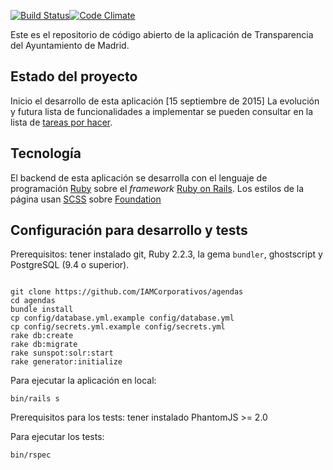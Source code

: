 [![Build Status](https://travis-ci.org/IAMCorporativos/agendas.svg?branch=master)](https://travis-ci.org/IAMCorporativos/agendas)[![Code Climate](https://codeclimate.com/repos/5609610ee30ba02f6c0004e6/badges/8cb97e196dd1eec126f1/gpa.svg)](https://codeclimate.com/repos/5609610ee30ba02f6c0004e6/feed)

Este es el repositorio de código abierto de la aplicación de Transparencia del Ayuntamiento de Madrid.

## Estado del proyecto

Inicio el desarrollo de esta aplicación [15 septiembre de 2015]
La evolución y futura lista de funcionalidades a implementar se pueden consultar en la lista de [tareas por hacer](https://github.com/IAMCorporativos/agendas).

## Tecnología

El backend de esta aplicación se desarrolla con el lenguaje de programación [Ruby](https://www.ruby-lang.org/) sobre el *framework* [Ruby on Rails](http://rubyonrails.org/).
Los estilos de la página usan [SCSS](http://sass-lang.com/) sobre [Foundation](http://foundation.zurb.com/)

## Configuración para desarrollo y tests

Prerequisitos: tener instalado git, Ruby 2.2.3, la gema `bundler`, ghostscript y PostgreSQL (9.4 o superior).

```

git clone https://github.com/IAMCorporativos/agendas
cd agendas
bundle install
cp config/database.yml.example config/database.yml
cp config/secrets.yml.example config/secrets.yml
rake db:create
rake db:migrate
rake sunspot:solr:start
rake generator:initialize

```

Para ejecutar la aplicación en local:
```
bin/rails s
```

Prerequisitos para los tests: tener instalado PhantomJS >= 2.0

Para ejecutar los tests:

```
bin/rspec
```
